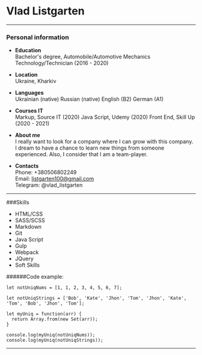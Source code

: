 # Vlad Listgarten
---
### Personal information
- **Education**  
Bachelor's degree, Automobile/Automotive Mechanics Technology/Technician (2016 - 2020)

- **Location**  
Ukraine, Kharkiv

- **Languages**   
Ukrainian (native)
Russian (native)
English (B2)
German (A1)

- **Сourses IT**  
Markup, Source IT (2020)
Java Script, Udemy (2020)
Front End, Skill Up (2020 - 2021)

- **About me**   
I really want to look for a company where I can grow with this company. I dream to have a chance to learn new things from someone experienced. Also, I consider that I am a team-player.

- **Contacts**   
Phone: +380506802249  
Email: listgarten100@gmail.com  
Telegram: @vlad_listgarten  
---

###Skills  
- HTML/CSS  
- SASS/SCSS  
- Markdown  
- Git  
- Java Script  
- Gulp  
- Webpack  
- JQuery  
- Soft Skills  

######Code example:  
```
let notUniqNums = [1, 1, 2, 3, 4, 5, 6, 7];

let notUniqStrings = ['Bob', 'Kate', 'Jhon', 'Tom', 'Jhon', 'Kate', 'Tom', 'Bob', 'Jhon', 'Tom'];

let myUniq = function(arr) {
  return Array.from(new Set(arr));
}

console.log(myUniq(notUniqNums));
console.log(myUniq(notUniqStrings));
```
---